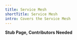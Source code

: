 ```yaml
---
title: Service Mesh
shortTitle: Service Mesh
intro: Covers the Service Mesh
---
```

**Stub Page, Contributors Needed**

